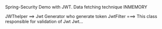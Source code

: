 Spring-Security Demo with JWT.
Data fetching technique INMEMORY

JWThelper ==> Jwt Generator who generate token
JwtFilter ===> This class responsible for validation of Jwt
Jwt...

